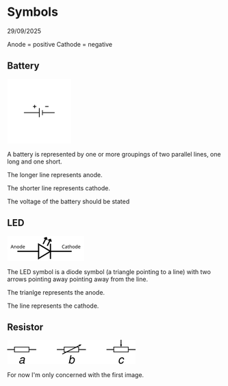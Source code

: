# Symbols

29/09/2025

Anode = positive
Cathode = negative

## Battery
<img src="./Symbols/battery.svg.png" height="150">

A battery is represented by one or more groupings of two parallel lines, one long and one short.

The longer line represents anode.

The shorter line represents cathode.

The voltage of the battery should be stated

## LED
![LED](./Symbols/LED.svg.png)

The LED symbol is a diode symbol (a triangle pointing to a line) with two arrows pointing away pointing away from the line.

The trianlge represents the anode.

The line represents the cathode.

## Resistor
![Resistor](./Symbols/IEC_resistors.svg.png)

For now I'm only concerned with the first image.